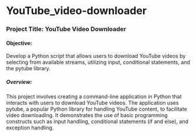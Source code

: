 # YouTube_video-downloader
### Project Title: YouTube Video Downloader

#### Objective: 
Develop a Python script that allows users to download YouTube videos by selecting from available streams, utilizing input, conditional statements, and the pytube library.

##### Overview: 
This project involves creating a command-line application in Python that interacts with users to download YouTube videos. The application uses pytube, a popular Python library for handling YouTube content, to facilitate video downloading. It demonstrates the use of basic programming constructs such as input handling, conditional statements (if and else), and exception handling.

